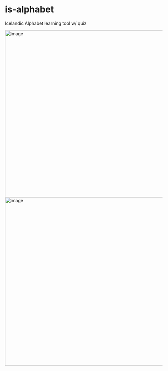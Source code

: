 # is-alphabet
Icelandic Alphabet learning tool w/ quiz

<img width="610" height="534" alt="image" src="https://github.com/user-attachments/assets/10fd397f-cc9f-4fe9-af07-62140a189fe1" />

<img width="614" height="539" alt="image" src="https://github.com/user-attachments/assets/7a7f5049-5197-4b71-9455-344a8b70a4a7" />
